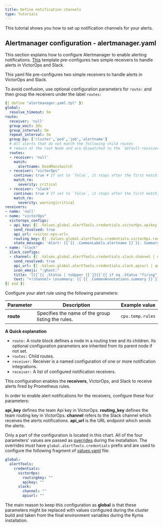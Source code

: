 ```yaml
---
title: Define notification channels
type: Tutorials
---
```

This tutorial shows you how to set up notification channels for your alerts.

## Alertmanager configuration - alertmanager.yaml

This section explains how to configure Alertmanager to enable alerting notifications. [This](templates/alertmanager.config.yaml) template pre-configures two simple receivers to handle alerts in VictorOps and Slack.

This yaml file pre-configures two simple receivers to handle alerts in VictorOps and Slack.

To avoid confusion, use optional configuration parameters for `route:` and then group the receivers under the label ```routes:```

```yaml
{{ define "alertmanager.yaml.tpl" }}
global:
  resolve_timeout: 5m
route:
  receiver: 'null'
  group_wait: 30s
  group_interval: 5m
  repeat_interval: 5m
  group_by: ['cluster','pod','job','alertname']
  # All alerts that do not match the following child routes
  # remain at the root Node and are dispatched to the `default-receiver`.
  routes:
  - receiver: 'null'
    match:
      alertname: DeadMansSwitch
  - receiver: "victorOps"
    continue: true # If set to `false`, it stops after the first matching.
    match_re:
      severity: critical
  - receiver: "slack"
    continue: true # If set to `false`, it stops after the first matching.
    match_re:
      severity: warning|critical
receivers:
- name: 'null'
- name: "victorOps"
  victorops_configs:
  - api_key: {{ .Values.global.alertTools.credentials.victorOps.apikey | quote }}
    send_resolved: true
    api_url: <victor-ops-url>
    routing_key: {{ .Values.global.alertTools.credentials.victorOps.routingkey | quote }}
    state_message: 'Alert: {{`{{ .CommonLabels.alertname }}`}}. Summary:{{`{{ .CommonAnnotations.summary }}`}}. RawData: {{`{{ .CommonLabels }}`}}'
- name: "slack"
  slack_configs:
  - channel: {{ .Values.global.alertTools.credentials.slack.channel | quote }}
    send_resolved: true
    api_url: {{ .Values.global.alertTools.credentials.slack.apiurl | quote }}
    icon_emoji: ":ghost:"
    title: '[{{`{{ .Status | toUpper }}`}}{{`{{ if eq .Status "firing" }}`}}:{{`{{ .Alerts.Firing | len }}`}}{{`{{ end }}`}}] Monitoring Event Notification'
    text: "<!channel> \nsummary: {{`{{ .CommonAnnotations.summary }}`}}\ndescription: {{`{{ .CommonAnnotations.description }}`}}"
{{ end }}
```

Configure your alert rule using the following parameters:

| Parameter | Description | Example value |
|-----------|-------------|---------------|
| **route** | Specifies the name of the group listing the rules.  | `cpu.temp.rules` |

**A Quick explanation**
* ```route:``` A route block defines a node in a routing tree and its children. Its optional configuration parameters are inherited from its parent node if not set.
* ```routes:``` Child routes.
* ```receiver:``` Receiver is a named configuration of one or more notification integrations.
* ```receiver:``` A list of configured notification receivers.

This configuration enables the **receivers**, VictorOps, and Slack to receive alerts fired by Prometheus rules.

In order to enable alert notifications for the receivers, configure these four parameters:

**api_key** defines the team Api key in VictorOps.
**routing_key** defines the team routing key in VictorOps.
**channel** refers to the Slack channel which receives the alerts notifications.
**api_url** is the URL endpoint which sends the alerts.

Only a part of the configuration is located in this chart. All of the four parameters' values are passed as [overrides](../../../../docs/kyma/05-03-overrides.md) during the installation.
The overrides must have `global.alertTools.credentials` prefix and are used to configure the following fragment of [values.yaml](./values.yaml) file:

```yaml
global:
  alertTools:
    credentials:
      victorOps:
        routingkey: ""
        apikey: ""
      slack:
        channel: ""
        apiurl: ""
```

The main reason to keep this configuration as **global** is that these parameters might be replaced with values configured during the cluster build and taken from the final environment variables during the Kyma installation.
